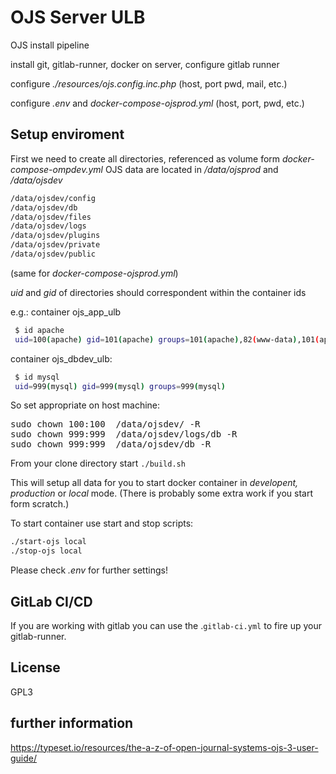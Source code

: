 # OJS Server ULB



OJS install pipeline


install git, gitlab-runner, docker on server, 
configure gitlab runner

configure _./resources/ojs.config.inc.php_ (host, port pwd, mail, etc.)

configure  _.env_  and _docker-compose-ojsprod.yml_  (host, port, pwd, etc.)

## Setup enviroment

First we need to create all directories, 
referenced as volume form _docker-compose-ompdev.yml_
OJS data are located in
_/data/ojsprod_ and _/data/ojsdev_

```bash
/data/ojsdev/config
/data/ojsdev/db
/data/ojsdev/files
/data/ojsdev/logs
/data/ojsdev/plugins
/data/ojsdev/private
/data/ojsdev/public

```
(same for _docker-compose-ojsprod.yml_)

_uid_ and _gid_ of directories should correspondent within the container ids

e.g.: container ojs_app_ulb
```bash
 $ id apache   
 uid=100(apache) gid=101(apache) groups=101(apache),82(www-data),101(apache)
```
container ojs_dbdev_ulb:
```bash
 $ id mysql  
 uid=999(mysql) gid=999(mysql) groups=999(mysql)
```

So set appropriate on host machine:
<pre>
sudo chown 100:100  /data/ojsdev/ -R
sudo chown 999:999  /data/ojsdev/logs/db -R 
sudo chown 999:999  /data/ojsdev/db -R 
</pre>

From your clone directory start ```./build.sh```

This will setup all data for you to start docker container in _developent, production_ or _local_ mode.
(There is probably some extra work if you start form scratch.)

To start container use start and stop scripts:
```bash
./start-ojs local
./stop-ojs local
```

Please check _.env_ for further settings!

## GitLab CI/CD

If you are working with gitlab you can use the .```gitlab-ci.yml``` to fire up your gitlab-runner. 



## License

GPL3


## further information

https://typeset.io/resources/the-a-z-of-open-journal-systems-ojs-3-user-guide/
